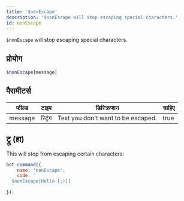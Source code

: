 ```yaml
---
title: '$nonEscape'
description: '$nonEscape will stop escaping special characters.'
id: nonEscape
---
```


`$nonEscape` will stop escaping special characters.

## प्रोयोग

```php
$nonEscape[message]
```

## पैरामीटर्स

| फील्ड   | टाइप     | डिस्क्रिप्शन                       | चाहिए |
| ------- | -------- | ---------------------------------- | ----- |
| message | स्ट्रिंग | Text you don't want to be escaped. | true  |

## ट्रू (हा)

This will stop from escaping certain characters:

```javascript
bot.command({
    name: 'nonEscape',
    code: `
  $nonEscape[Hello [;)]]
  `
});
```
